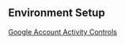 ## Environment Setup
[Google Account Activity Controls](https://myaccount.google.com/activitycontrols)
